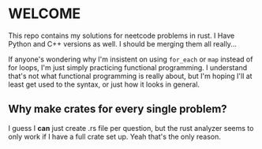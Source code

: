 # WELCOME

This repo contains my solutions for neetcode problems in rust.
I Have Python and C++ versions as well. I should be merging them all really...

If anyone's wondering why I'm insistent on using `for_each` or `map` instead of for loops, I'm just simply practicing functional programming. I understand that's not what functional programming is really about, but I'm hoping I'll at least get used to the syntax, or just how it looks in general.


## Why make crates for every single problem?
I guess I __can__ just create .rs file per question, but the rust analyzer seems to only work if I have a full crate set up. Yeah that's the only reason.

